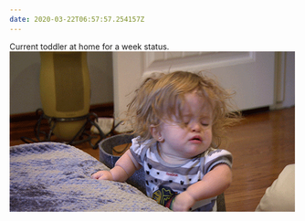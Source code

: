 ```yaml
---
date: 2020-03-22T06:57:57.254157Z
---
```

Current toddler at home for a week status. 
![](/media/7CB8E295-A1E5-4E1E-8372-A2FD6A6C9EFF.gif)
